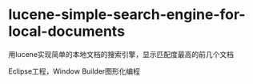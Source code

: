 # lucene-simple-search-engine-for-local-documents
用lucene实现简单的本地文档的搜索引擎，显示匹配度最高的前几个文档

Eclipse工程，Window Builder图形化编程
